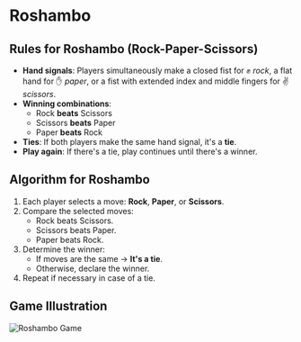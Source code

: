 # Roshambo

## Rules for Roshambo (Rock-Paper-Scissors)

- **Hand signals**: Players simultaneously make a closed fist for ✊ *rock*, a flat hand for ✋ *paper*, or a fist with extended index and middle fingers for ✌️ *scissors*.
- **Winning combinations**: 
  - Rock **beats** Scissors  
  - Scissors **beats** Paper  
  - Paper **beats** Rock  
- **Ties**: If both players make the same hand signal, it's a **tie**.
- **Play again**: If there's a tie, play continues until there's a winner.

## Algorithm for Roshambo

1. Each player selects a move: **Rock**, **Paper**, or **Scissors**.
2. Compare the selected moves:
   - Rock beats Scissors.
   - Scissors beats Paper.
   - Paper beats Rock.
3. Determine the winner:
   - If moves are the same → **It's a tie**.
   - Otherwise, declare the winner.
4. Repeat if necessary in case of a tie.

## Game Illustration

![Roshambo Game]((https://github.com/Ananyamishra08/Roshambo/blob/main/images/website.png))
